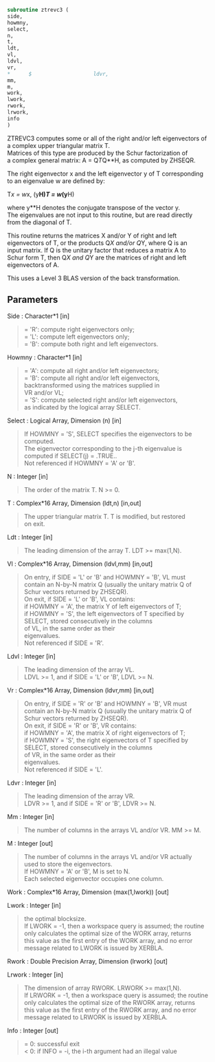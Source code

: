 ```fortran  
subroutine ztrevc3 (  
side,  
howmny,  
select,  
n,  
t,  
ldt,  
vl,  
ldvl,  
vr,  
*      $                    ldvr,  
mm,  
m,  
work,  
lwork,  
rwork,  
lrwork,  
info  
)  
```  
  
ZTREVC3 computes some or all of the right and/or left eigenvectors of  
a complex upper triangular matrix T.  
Matrices of this type are produced by the Schur factorization of  
a complex general matrix:  A = Q*T*Q**H, as computed by ZHSEQR.  
  
The right eigenvector x and the left eigenvector y of T corresponding  
to an eigenvalue w are defined by:  
  
T*x = w*x,     (y**H)*T = w*(y**H)  
  
where y**H denotes the conjugate transpose of the vector y.  
The eigenvalues are not input to this routine, but are read directly  
from the diagonal of T.  
  
This routine returns the matrices X and/or Y of right and left  
eigenvectors of T, or the products Q*X and/or Q*Y, where Q is an  
input matrix. If Q is the unitary factor that reduces a matrix A to  
Schur form T, then Q*X and Q*Y are the matrices of right and left  
eigenvectors of A.  
  
This uses a Level 3 BLAS version of the back transformation.  
  
## Parameters  
Side : Character*1 [in]  
> = 'R':  compute right eigenvectors only;  
> = 'L':  compute left eigenvectors only;  
> = 'B':  compute both right and left eigenvectors.  
  
Howmny : Character*1 [in]  
> = 'A':  compute all right and/or left eigenvectors;  
> = 'B':  compute all right and/or left eigenvectors,  
> backtransformed using the matrices supplied in  
> VR and/or VL;  
> = 'S':  compute selected right and/or left eigenvectors,  
> as indicated by the logical array SELECT.  
  
Select : Logical Array, Dimension (n) [in]  
> If HOWMNY = 'S', SELECT specifies the eigenvectors to be  
> computed.  
> The eigenvector corresponding to the j-th eigenvalue is  
> computed if SELECT(j) = .TRUE..  
> Not referenced if HOWMNY = 'A' or 'B'.  
  
N : Integer [in]  
> The order of the matrix T. N >= 0.  
  
T : Complex*16 Array, Dimension (ldt,n) [in,out]  
> The upper triangular matrix T.  T is modified, but restored  
> on exit.  
  
Ldt : Integer [in]  
> The leading dimension of the array T. LDT >= max(1,N).  
  
Vl : Complex*16 Array, Dimension (ldvl,mm) [in,out]  
> On entry, if SIDE = 'L' or 'B' and HOWMNY = 'B', VL must  
> contain an N-by-N matrix Q (usually the unitary matrix Q of  
> Schur vectors returned by ZHSEQR).  
> On exit, if SIDE = 'L' or 'B', VL contains:  
> if HOWMNY = 'A', the matrix Y of left eigenvectors of T;  
> if HOWMNY = 'S', the left eigenvectors of T specified by  
> SELECT, stored consecutively in the columns  
> of VL, in the same order as their  
> eigenvalues.  
> Not referenced if SIDE = 'R'.  
  
Ldvl : Integer [in]  
> The leading dimension of the array VL.  
> LDVL >= 1, and if SIDE = 'L' or 'B', LDVL >= N.  
  
Vr : Complex*16 Array, Dimension (ldvr,mm) [in,out]  
> On entry, if SIDE = 'R' or 'B' and HOWMNY = 'B', VR must  
> contain an N-by-N matrix Q (usually the unitary matrix Q of  
> Schur vectors returned by ZHSEQR).  
> On exit, if SIDE = 'R' or 'B', VR contains:  
> if HOWMNY = 'A', the matrix X of right eigenvectors of T;  
> if HOWMNY = 'S', the right eigenvectors of T specified by  
> SELECT, stored consecutively in the columns  
> of VR, in the same order as their  
> eigenvalues.  
> Not referenced if SIDE = 'L'.  
  
Ldvr : Integer [in]  
> The leading dimension of the array VR.  
> LDVR >= 1, and if SIDE = 'R' or 'B', LDVR >= N.  
  
Mm : Integer [in]  
> The number of columns in the arrays VL and/or VR. MM >= M.  
  
M : Integer [out]  
> The number of columns in the arrays VL and/or VR actually  
> used to store the eigenvectors.  
> If HOWMNY = 'A' or 'B', M is set to N.  
> Each selected eigenvector occupies one column.  
  
Work : Complex*16 Array, Dimension (max(1,lwork)) [out]  
  
Lwork : Integer [in]  
> the optimal blocksize.  
> If LWORK = -1, then a workspace query is assumed; the routine  
> only calculates the optimal size of the WORK array, returns  
> this value as the first entry of the WORK array, and no error  
> message related to LWORK is issued by XERBLA.  
  
Rwork : Double Precision Array, Dimension (lrwork) [out]  
  
Lrwork : Integer [in]  
> The dimension of array RWORK. LRWORK >= max(1,N).  
> If LRWORK = -1, then a workspace query is assumed; the routine  
> only calculates the optimal size of the RWORK array, returns  
> this value as the first entry of the RWORK array, and no error  
> message related to LRWORK is issued by XERBLA.  
  
Info : Integer [out]  
> = 0:  successful exit  
> < 0:  if INFO = -i, the i-th argument had an illegal value  
  
